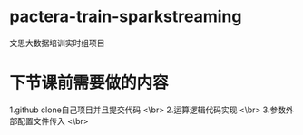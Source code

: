 # pactera-train-sparkstreaming
文思大数据培训实时组项目



# 下节课前需要做的内容
1.github clone自己项目并且提交代码 <\br>
2.运算逻辑代码实现 <\br>
3.参数外部配置文件传入 <\br>
